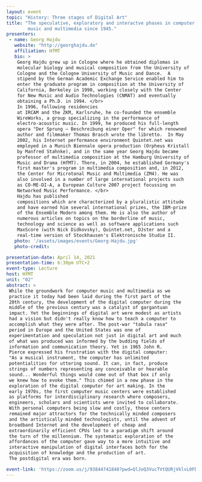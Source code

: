 ```yaml
---
layout: event
topic: "History: Three stages of Digital Art"
title: "The speculative, exploratory and interactve phases in computer 
        music and multimedia since 1945."
presenters:
 - name: Georg Hajdu
   website: "http://georghajdu.de"
   affiliation: HfMT
   bio: >
    Georg Hajdu grew up in Cologne where he obtained diplomas in
    molecular biology and musical composition from the University of
    Cologne and the Cologne University of Music and Dance.  A
    stipend by the German Academic Exchange Service enabled him to
    enter the graduate program in composition at the University of
    California, Berkeley in 1990, working closely with the Center
    for New Music and Audio Technologies (CNMAT) and eventually
    obtaining a Ph.D. in 1994. </br> 
    In 1996, following residencies
    at IRCAM and the ZKM, Karlsruhe, he co-founded the ensemble
    WireWorks, a group specializing in the performance of
    electro-acoustic music. In 1999, he produced his full-length
    opera "Der Sprung – Beschreibung einer Oper" for which renowned
    author and filmmaker Thomas Brasch wrote the libretto.  In May
    2002, his Internet performance environment Quintet.net was
    employed in a Munich Biennale opera production (Orpheus Kristall
    by Manfred Stahnke), and in the same year Georg Hajdu became
    professor of multimedia composition at the Hamburg University of
    Music and Drama (HfMT). There, in 2004, he established Germany's
    first master's program in multimedia composition and, in 2012,
    the Center for Microtonal Music and Multimedia (ZM4). He was
    also involved in a number of large international projects such
    as CO-ME-DI-A, a European Culture 2007 project focussing on
    Networked Music Performance. </br> 
    Hajdu has published
    compositions which are characterized by a pluralistic attitude
    and have earned him several international prizes, the IBM-prize
    of the Ensemble Modern among them. He is also the author of
    numerous articles on topics on the borderline of music,
    technology and science as well as software applications such
    MaxScore (with Nick Didkovsky), Quintet.net, DJster and a
    real-time version of Stockhausen's Elektronische Studie II.
   photo: '/assets/images/events/Georg-Hajdu.jpg'
   photo-credit:

presentation-date: April 14, 2021
presentation-time: 6:30pm UTC+2
event-type: Lecture
host: HfMT
unit: "02"
abstract: >
 While the groundwork for computer music and multimedia as we 
 practice it today had been laid during the first part of the 
 20th century, the development of the digital computer during the 
 middle of the previous century was a catalyst of gargantuan 
 impact. Yet the beginnings of digital art were modest as artists 
 had a vision but didn't really know how to teach a computer to 
 accomplish what they were after. The post-war "tabula rasa" 
 period in Europe and the United States was one of 
 experimentation and speculation not just in digital art and much 
 of what was produced was informed by the budding fields of 
 information and communication theory. Yet in 1965 John R. 
 Pierce expressed his frustration with the digital computer:
 "As a musical instrument, the computer has unlimited 
 potentialities for uttering sound. It can, in fact, produce 
 strings of numbers representing any conceivable or hearable 
 sound... Wonderful things would come out of that box if only 
 we knew how to evoke them." This chimed in a new phase in the 
 exploration of the digital computer for art making. In the 
 early 1970s, the first computer music centers were established 
 as platforms for interdisciplinary research where composers, 
 engineers, scholars and scientists were invited to collaborate. 
 With personal computers being slow and costly, those centers 
 remained major attractors for the technically minded composers 
 and the artistically minded technologists, until the advent of 
 broadband Internet and the development of cheap and 
 extraordinarily efficient CPUs led to a paradigm shift around 
 the turn of the millennium. The systematic exploration of the 
 affordances of the computer gave way to a more intuitive and 
 interactive manipulation of digital interfaces both for the 
 acquisition of knowledge and the production of art. 
 The postdigital era was born.

event-link: 'https://zoom.us/j/93844741848?pwd=QlJoQ3VucTVtQURjVklvL0FDQk1jdz09'
---
```

